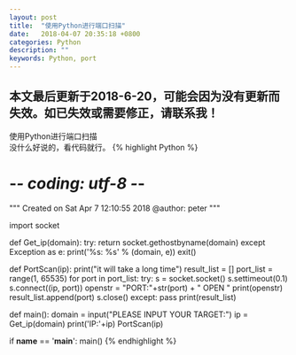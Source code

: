 ```yaml
---
layout: post
title:  "使用Python进行端口扫描"
date:   2018-04-07 20:35:18 +0800
categories: Python
description: ""
keywords: Python, port
---
```

## 本文最后更新于2018-6-20，可能会因为没有更新而失效。如已失效或需要修正，请联系我！
使用Python进行端口扫描  
没什么好说的，看代码就行。
{% highlight Python %}
# -*- coding: utf-8 -*-
"""
Created on Sat Apr  7 12:10:55 2018
@author: peter
"""

import socket


def Get_ip(domain):
    try:
        return socket.gethostbyname(domain)
    except Exception as e:
        print('%s: %s' % (domain, e))
        exit()


def PortScan(ip):
    print("it will take a long time")
    result_list = []
    port_list = range(1, 65535)
    for port in port_list:
        try:
            s = socket.socket()
            s.settimeout(0.1)
            s.connect((ip, port))
            openstr = "PORT:"+str(port) + " OPEN "
            print(openstr)
            result_list.append(port)
            s.close()
        except:
            pass
    print(result_list)


def main():
    domain = input("PLEASE INPUT YOUR TARGET:")
    ip = Get_ip(domain)
    print('IP:'+ip)
    PortScan(ip)


if __name__ == '__main__':
    main()
{% endhighlight %}

